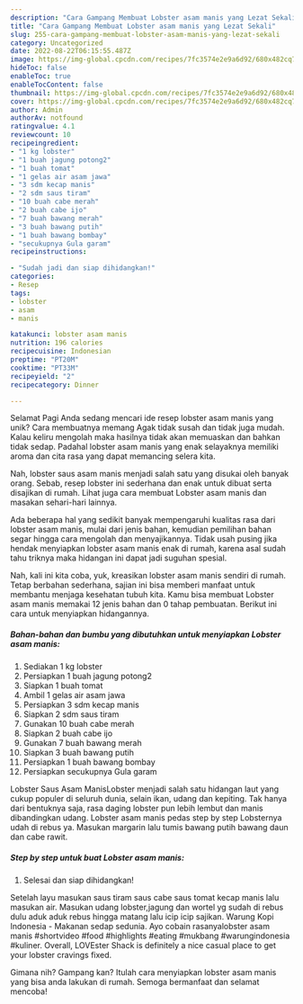 ```yaml
---
description: "Cara Gampang Membuat Lobster asam manis yang Lezat Sekali"
title: "Cara Gampang Membuat Lobster asam manis yang Lezat Sekali"
slug: 255-cara-gampang-membuat-lobster-asam-manis-yang-lezat-sekali
category: Uncategorized
date: 2022-08-22T06:15:55.487Z
image: https://img-global.cpcdn.com/recipes/7fc3574e2e9a6d92/680x482cq70/lobster-asam-manis-foto-resep-utama.jpg
hideToc: false
enableToc: true
enableTocContent: false
thumbnail: https://img-global.cpcdn.com/recipes/7fc3574e2e9a6d92/680x482cq70/lobster-asam-manis-foto-resep-utama.jpg
cover: https://img-global.cpcdn.com/recipes/7fc3574e2e9a6d92/680x482cq70/lobster-asam-manis-foto-resep-utama.jpg
author: Admin
authorAv: notfound
ratingvalue: 4.1
reviewcount: 10
recipeingredient:
- "1 kg lobster"
- "1 buah jagung potong2"
- "1 buah tomat"
- "1 gelas air asam jawa"
- "3 sdm kecap manis"
- "2 sdm saus tiram"
- "10 buah cabe merah"
- "2 buah cabe ijo"
- "7 buah bawang merah"
- "3 buah bawang putih"
- "1 buah bawang bombay"
- "secukupnya Gula garam"
recipeinstructions:

- "Sudah jadi dan siap dihidangkan!"
categories:
- Resep
tags:
- lobster
- asam
- manis

katakunci: lobster asam manis 
nutrition: 196 calories
recipecuisine: Indonesian
preptime: "PT20M"
cooktime: "PT33M"
recipeyield: "2"
recipecategory: Dinner

---
```



Selamat Pagi Anda sedang mencari ide resep lobster asam manis yang unik? Cara membuatnya memang Agak tidak susah dan tidak juga mudah. Kalau keliru mengolah maka hasilnya tidak akan memuaskan dan bahkan tidak sedap. Padahal lobster asam manis yang enak selayaknya memiliki aroma dan cita rasa yang dapat memancing selera kita.


Nah, lobster saus asam manis menjadi salah satu yang disukai oleh banyak orang. Sebab, resep lobster ini sederhana dan enak untuk dibuat serta disajikan di rumah. Lihat juga cara membuat Lobster asam manis dan masakan sehari-hari lainnya.

Ada beberapa hal yang sedikit banyak mempengaruhi kualitas rasa dari lobster asam manis, mulai dari jenis bahan, kemudian pemilihan bahan segar hingga cara mengolah dan menyajikannya. Tidak usah pusing jika hendak menyiapkan lobster asam manis enak di rumah, karena asal sudah tahu triknya maka hidangan ini dapat jadi suguhan spesial.


Nah, kali ini kita coba, yuk, kreasikan lobster asam manis sendiri di rumah. Tetap berbahan sederhana, sajian ini bisa memberi manfaat untuk membantu menjaga kesehatan tubuh kita. Kamu bisa membuat Lobster asam manis memakai 12 jenis bahan dan 0 tahap pembuatan. Berikut ini cara untuk menyiapkan hidangannya.

<!--inarticleads1-->

##### Bahan-bahan dan bumbu yang dibutuhkan untuk menyiapkan Lobster asam manis:

1. Sediakan 1 kg lobster
1. Persiapkan 1 buah jagung potong2
1. Siapkan 1 buah tomat
1. Ambil 1 gelas air asam jawa
1. Persiapkan 3 sdm kecap manis
1. Siapkan 2 sdm saus tiram
1. Gunakan 10 buah cabe merah
1. Siapkan 2 buah cabe ijo
1. Gunakan 7 buah bawang merah
1. Siapkan 3 buah bawang putih
1. Persiapkan 1 buah bawang bombay
1. Persiapkan secukupnya Gula garam


Lobster Saus Asam ManisLobster menjadi salah satu hidangan laut yang cukup populer di seluruh dunia, selain ikan, udang dan kepiting. Tak hanya dari bentuknya saja, rasa daging lobster pun lebih lembut dan manis dibandingkan udang. Lobster asam manis pedas step by step Lobsternya udah di rebus ya. Masukan margarin lalu tumis bawang putih bawang daun dan cabe rawit. 

<!--inarticleads2-->

##### Step by step untuk buat Lobster asam manis:


1. Selesai dan siap dihidangkan!

Setelah layu masukan saus tiram saus cabe saus tomat kecap manis lalu masukan air. Masukan udang lobster,jagung dan wortel yg sudah di rebus dulu aduk aduk rebus hingga matang lalu icip icip sajikan. Warung Kopi Indonesia - Makanan sedap sedunia. Ayo cobain rasanyalobster asam manis #shortvideo #food #highlights #eating #mukbang #warungindonesia #kuliner. Overall, LOVEster Shack is definitely a nice casual place to get your lobster cravings fixed. 

Gimana nih? Gampang kan? Itulah cara menyiapkan lobster asam manis yang bisa anda lakukan di rumah. Semoga bermanfaat dan selamat mencoba!
